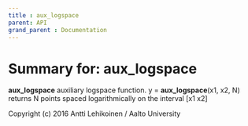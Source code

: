 ```yaml
---
title : aux_logspace
parent: API
grand_parent : Documentation
---
```

# Summary for: **aux_logspace**

**aux_logspace** auxiliary logspace function.
y = **aux_logspace**(x1, x2, N)
returns N points spaced logarithmically on the interval
[x1 x2]

Copyright (c) 2016 Antti Lehikoinen / Aalto University

